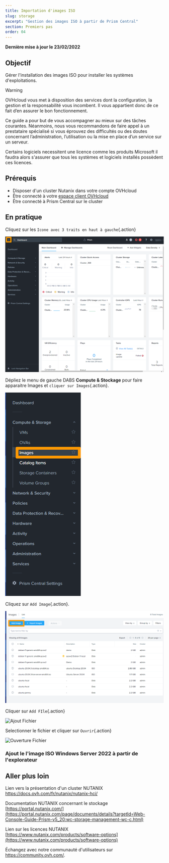 ```yaml
---
title: Importation d'images ISO 
slug: storage
excerpt: "Gestion des images ISO à partir de Prism Central"
section: Premiers pas
order: 04
---
```


**Dernière mise à jour le 23/02/2022**

## Objectif

Gérer l'installation des images ISO pour installer les systèmes d'exploitations.

> [!warning]
> OVHcloud vous met à disposition des services dont la configuration, la gestion et la responsabilité vous incombent. Il vous appartient donc de ce fait d’en assurer le bon fonctionnement.
>
> Ce guide a pour but de vous accompagner au mieux sur des tâches courantes. Néanmoins, nous vous recommandons de faire appel à un prestataire spécialisé si vous éprouvez des difficultés ou des doutes concernant l’administration, l’utilisation ou la mise en place d’un service sur un serveur.
>
> Certains logiciels necessitent une licence comme les produits Microsoft il faudra alors s'assurer que tous les systèmes et logiciels installés possèdent ces licences.



## Prérequis

- Disposer d'un cluster Nutanix dans votre compte OVHcloud
- Être connecté à votre [espace client OVHcloud](https://www.ovh.com/auth/?action=gotomanager&from=https://www.ovh.com/fr/&ovhSubsidiary=fr)
- Être connecté à Prism Central sur le cluster

## En pratique

Cliquez sur les `Icone avec 3 traits en haut à gauche`{.action} 

![Affichage du menu de gauche](images/PrismCentralDashboardWithLeftMenu.PNG)

Dépliez le menu de gauche DABS **Compute & Stockage** pour faire apparaitre Images et  `cliquer sur Images`{.action}.

![Menu de gauche déplié avec Image surlignée](images/PrismCentralLefMenuToImage.PNG)

Cliquez sur `Add Image`{.action}.

![Images - Dashboard](images/PrismCentralAddImage.PNG)

Cliquer sur `Add FIle`{.action}

![Ajout Fichier](image/AddImage01.PNG)

Selectionner le fichier et cliquer sur `Ouvrir`{.action}

![Ouverture Fichier](image/AddImage02.PNG)










### Ajout le l'image ISO Windows Server 2022 à partir de l'explorateur









## Aller plus loin

Lien vers la présentation d'un cluster NUTANIX [<https://docs.ovh.com/fr/nutanix/nutanix-hci/>](<https://docs.ovh.com/fr/nutanix/nutanix-hci/>)

Documentation NUTANIX concernant le stockage [https://portal.nutanix.com/](https://portal.nutanix.com/page/documents/details?targetId=Web-Console-Guide-Prism-v5_20:wc-storage-management-wc-c.html)

Lien sur les licences NUTANIX [https://www.nutanix.com/products/software-options](https://www.nutanix.com/products/software-options)




Échangez avec notre communauté d'utilisateurs sur <https://community.ovh.com/>.
